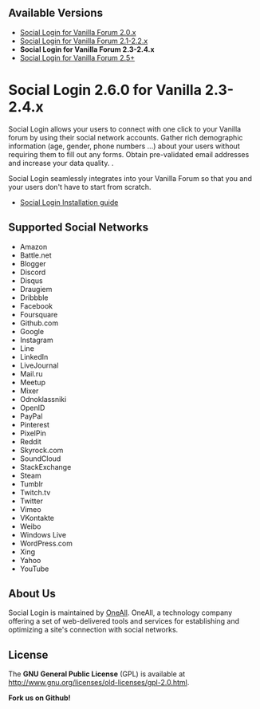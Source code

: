 ## Available Versions
* [Social Login for Vanilla Forum 2.0.x](https://github.com/oneall/social-login-vanilla-forum/tree/vanilla/2.0.x)
* [Social Login for Vanilla Forum 2.1-2.2.x](https://github.com/oneall/social-login-vanilla-forum/tree/vanilla/2.1-2.2.x)
* **Social Login for Vanilla Forum 2.3-2.4.x**
* [Social Login for Vanilla Forum 2.5+](https://github.com/oneall/social-login-vanilla-forum/tree/vanilla/2.5+)


# Social Login 2.6.0 for Vanilla 2.3-2.4.x

Social Login allows your users to connect with one click to your Vanilla forum by using their social network accounts. 
Gather rich demographic information (age, gender, phone numbers ...) about your users without requiring them to fill out any forms. 
Obtain pre-validated email addresses and increase your data quality. .

Social Login seamlessly integrates into your Vanilla Forum so that you and your users don't have to start from scratch. 

* [Social Login Installation guide](http://docs.oneall.com/plugins/guide/social-login-vanilla/)


## Supported Social Networks
* Amazon
* Battle.net
* Blogger
* Discord
* Disqus
* Draugiem
* Dribbble
* Facebook
* Foursquare
* Github.com
* Google
* Instagram
* Line
* LinkedIn
* LiveJournal
* Mail.ru
* Meetup
* Mixer
* Odnoklassniki
* OpenID
* PayPal
* Pinterest
* PixelPin
* Reddit
* Skyrock.com
* SoundCloud
* StackExchange
* Steam
* Tumblr
* Twitch.tv
* Twitter
* Vimeo
* VKontakte
* Weibo
* Windows Live
* WordPress.com
* Xing
* Yahoo
* YouTube

## About Us
Social Login is maintained by [OneAll](http://www.oneall.com/). OneAll, a technology company offering a set of 
web-delivered tools and services for establishing and optimizing a site's connection with social networks.


## License
The **GNU General Public License** (GPL) is available at http://www.gnu.org/licenses/old-licenses/gpl-2.0.html.


**Fork us on Github!**
